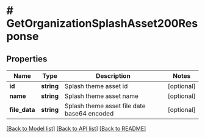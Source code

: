 # # GetOrganizationSplashAsset200Response

## Properties

Name | Type | Description | Notes
------------ | ------------- | ------------- | -------------
**id** | **string** | Splash theme asset id | [optional]
**name** | **string** | Splash theme asset name | [optional]
**file_data** | **string** | Splash theme asset file date base64 encoded | [optional]

[[Back to Model list]](../../README.md#models) [[Back to API list]](../../README.md#endpoints) [[Back to README]](../../README.md)
